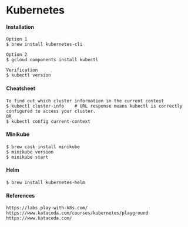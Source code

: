 # Kubernetes

#### Installation

```
Option 1
$ brew install kubernetes-cli

Option 2
$ gcloud components install kubectl

Verification
$ kubectl version
```

#### Cheatsheet

```
To find out which cluster information in the current context
$ kubectl cluster-info    # URL response means kubectl is correctly configured to access your cluster.
OR
$ kubectl config current-context
```

#### Minikube

```
$ brew cask install minikube
$ minikube version
$ minikube start
```

#### Helm

```
$ brew install kubernetes-helm
```

#### References

```
https://labs.play-with-k8s.com/
https://www.katacoda.com/courses/kubernetes/playground
https://www.katacoda.com/
```



